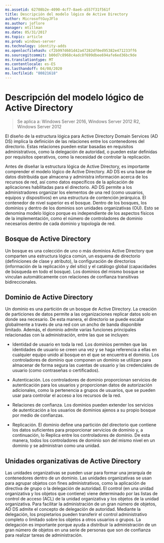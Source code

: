 ```yaml
---
ms.assetid: 62708b2e-4090-4cf7-8ae6-a557f31f561f
title: Descripción del modelo lógico de Active Directory
author: MicrosoftGuyJFlo
ms.author: joflore
manager: mtillman
ms.date: 05/31/2017
ms.topic: article
ms.prod: windows-server
ms.technology: identity-adds
ms.openlocfilehash: cf2b997d601d42a47282df0ed95382e471233ff6
ms.sourcegitcommit: b00d7c8968c4adc8f699dbee694afe6ed36bc9de
ms.translationtype: MT
ms.contentlocale: es-ES
ms.lasthandoff: 04/08/2020
ms.locfileid: "80821618"
---
```

# <a name="understanding-the-active-directory-logical-model"></a>Descripción del modelo lógico de Active Directory

>Se aplica a: Windows Server 2016, Windows Server 2012 R2, Windows Server 2012

El diseño de la estructura lógica para Active Directory Domain Services (AD DS) implica la definición de las relaciones entre los contenedores del directorio. Estas relaciones pueden estar basadas en requisitos administrativos, como la delegación de autoridad, o pueden estar definidas por requisitos operativos, como la necesidad de controlar la replicación.  
  
Antes de diseñar la estructura lógica de Active Directory, es importante comprender el modelo lógico de Active Directory. AD DS es una base de datos distribuida que almacena y administra información acerca de los recursos de red, así como datos específicos de la aplicación de aplicaciones habilitadas para el directorio. AD DS permite a los administradores organizar los elementos de una red (como usuarios, equipos y dispositivos) en una estructura de contención jerárquica. El contenedor de nivel superior es el bosque. Dentro de los bosques, los dominios y dentro de los dominios son unidades organizativas (OU). Esto se denomina modelo lógico porque es independiente de los aspectos físicos de la implementación, como el número de controladores de dominio necesarios dentro de cada dominio y topología de red.  
  
## <a name="active-directory-forest"></a>Bosque de Active Directory  
Un bosque es una colección de uno o más dominios Active Directory que comparten una estructura lógica común, un esquema de directorio (definiciones de clase y atributo), la configuración de directorios (información de la replicación y del sitio) y el catálogo global (capacidades de búsqueda en todo el bosque). Los dominios del mismo bosque se vinculan automáticamente con relaciones de confianza transitivas bidireccionales.  
  
## <a name="active-directory-domain"></a>Dominio de Active Directory  
Un dominio es una partición de un bosque de Active Directory. La creación de particiones de datos permite a las organizaciones replicar datos solo en donde sea necesario. De esta manera, el directorio se puede escalar globalmente a través de una red con un ancho de banda disponible limitado. Además, el dominio admite varias funciones principales relacionadas con la administración, entre las que se incluyen:  
  
-   Identidad de usuario en toda la red. Los dominios permiten que las identidades de usuario se creen una vez y se haga referencia a ellas en cualquier equipo unido al bosque en el que se encuentra el dominio. Los controladores de dominio que componen un dominio se utilizan para almacenar de forma segura las cuentas de usuario y las credenciales de usuario (como contraseñas o certificados).  
  
-   Autenticación. Los controladores de dominio proporcionan servicios de autenticación para los usuarios y proporcionan datos de autorización adicionales, como la pertenencia a grupos de usuarios, que se pueden usar para controlar el acceso a los recursos de la red.  
  
-   Relaciones de confianza. Los dominios pueden extender los servicios de autenticación a los usuarios de dominios ajenos a su propio bosque por medio de confianzas.  
  
-   Replicación. El dominio define una partición del directorio que contiene los datos suficientes para proporcionar servicios de dominio y, a continuación, lo Replica entre los controladores de dominio. De esta manera, todos los controladores de dominio son del mismo nivel en un dominio y se administran como una unidad.  
  
## <a name="active-directory-organizational-units"></a>Unidades organizativas de Active Directory  
Las unidades organizativas se pueden usar para formar una jerarquía de contenedores dentro de un dominio. Las unidades organizativas se usan para agrupar objetos con fines administrativos, como la aplicación de directiva de grupo o la delegación de autoridad. El control (en una unidad organizativa y los objetos que contiene) viene determinado por las listas de control de acceso (ACL) de la unidad organizativa y los objetos de la unidad organizativa. Para facilitar la administración de un gran número de objetos, AD DS admite el concepto de delegación de autoridad. Mediante la delegación, los propietarios pueden transferir el control administrativo completo o limitado sobre los objetos a otros usuarios o grupos. La delegación es importante porque ayuda a distribuir la administración de un gran número de objetos en una serie de personas que son de confianza para realizar tareas de administración.  
  


